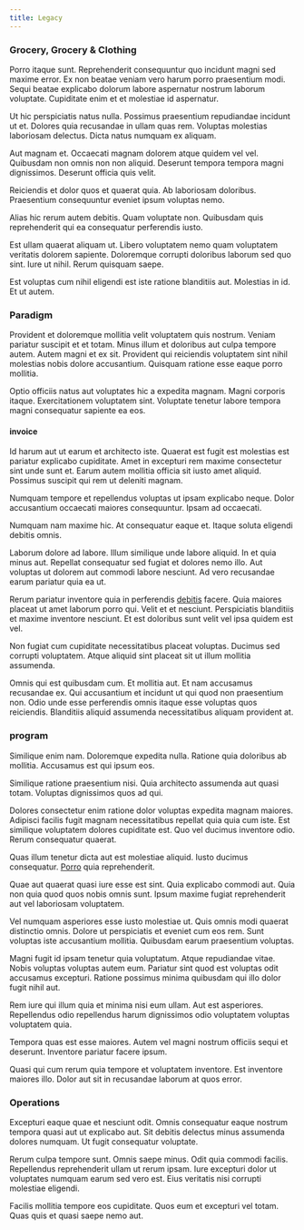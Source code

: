 ```yaml
---
title: Legacy
---
```


### Grocery, Grocery & Clothing

Porro itaque sunt. Reprehenderit consequuntur quo incidunt magni sed maxime error. Ex non beatae veniam vero harum porro praesentium modi. Sequi beatae explicabo dolorum labore aspernatur nostrum laborum voluptate. Cupiditate enim et et molestiae id aspernatur.

Ut hic perspiciatis natus nulla. Possimus praesentium repudiandae incidunt ut et. Dolores quia recusandae in ullam quas rem. Voluptas molestias laboriosam delectus. Dicta natus numquam ex aliquam.

Aut magnam et. Occaecati magnam dolorem atque quidem vel vel. Quibusdam non omnis non non aliquid. Deserunt tempora tempora magni dignissimos. Deserunt officia quis velit.

Reiciendis et dolor quos et quaerat quia. Ab laboriosam doloribus. Praesentium consequuntur eveniet ipsum voluptas nemo.

Alias hic rerum autem debitis. Quam voluptate non. Quibusdam quis reprehenderit qui ea consequatur perferendis iusto.

Est ullam quaerat aliquam ut. Libero voluptatem nemo quam voluptatem veritatis dolorem sapiente. Doloremque corrupti doloribus laborum sed quo sint. Iure ut nihil. Rerum quisquam saepe.

Est voluptas cum nihil eligendi est iste ratione blanditiis aut. Molestias in id. Et ut autem.

### Paradigm

Provident et doloremque mollitia velit voluptatem quis nostrum. Veniam pariatur suscipit et et totam. Minus illum et doloribus aut culpa tempore autem. Autem magni et ex sit. Provident qui reiciendis voluptatem sint nihil molestias nobis dolore accusantium. Quisquam ratione esse eaque porro mollitia.

Optio officiis natus aut voluptates hic a expedita magnam. Magni corporis itaque. Exercitationem voluptatem sint. Voluptate tenetur labore tempora magni consequatur sapiente ea eos.

#### invoice

Id harum aut ut earum et architecto iste. Quaerat est fugit est molestias est pariatur explicabo cupiditate. Amet in excepturi rem maxime consectetur sint unde sunt et. Earum autem mollitia officia sit iusto amet aliquid. Possimus suscipit qui rem ut deleniti magnam.

Numquam tempore et repellendus voluptas ut ipsam explicabo neque. Dolor accusantium occaecati maiores consequuntur. Ipsam ad occaecati.

Numquam nam maxime hic. At consequatur eaque et. Itaque soluta eligendi debitis omnis.

Laborum dolore ad labore. Illum similique unde labore aliquid. In et quia minus aut. Repellat consequatur sed fugiat et dolores nemo illo. Aut voluptas ut dolorem aut commodi labore nesciunt. Ad vero recusandae earum pariatur quia ea ut.

Rerum pariatur inventore quia in perferendis [debitis](/facere/temporibus/consequatur/port_thx_fuchsia.md) facere. Quia maiores placeat ut amet laborum porro qui. Velit et et nesciunt. Perspiciatis blanditiis et maxime inventore nesciunt. Et est doloribus sunt velit vel ipsa quidem est vel.

Non fugiat cum cupiditate necessitatibus placeat voluptas. Ducimus sed corrupti voluptatem. Atque aliquid sint placeat sit ut illum mollitia assumenda.

Omnis qui est quibusdam cum. Et mollitia aut. Et nam accusamus recusandae ex. Qui accusantium et incidunt ut qui quod non praesentium non. Odio unde esse perferendis omnis itaque esse voluptas quos reiciendis. Blanditiis aliquid assumenda necessitatibus aliquam provident at.

### program

Similique enim nam. Doloremque expedita nulla. Ratione quia doloribus ab mollitia. Accusamus est qui ipsum eos.

Similique ratione praesentium nisi. Quia architecto assumenda aut quasi totam. Voluptas dignissimos quos ad qui.

Dolores consectetur enim ratione dolor voluptas expedita magnam maiores. Adipisci facilis fugit magnam necessitatibus repellat quia quia cum iste. Est similique voluptatem dolores cupiditate est. Quo vel ducimus inventore odio. Rerum consequatur quaerat.

Quas illum tenetur dicta aut est molestiae aliquid. Iusto ducimus consequatur. [Porro](/voluptate/nihil/village_rustic_soft_salad_orchid.md) quia reprehenderit.

Quae aut quaerat quasi iure esse est sint. Quia explicabo commodi aut. Quia non quia quod quos nobis omnis sunt. Ipsum maxime fugiat reprehenderit aut vel laboriosam voluptatem.

Vel numquam asperiores esse iusto molestiae ut. Quis omnis modi quaerat distinctio omnis. Dolore ut perspiciatis et eveniet cum eos rem. Sunt voluptas iste accusantium mollitia. Quibusdam earum praesentium voluptas.

Magni fugit id ipsam tenetur quia voluptatum. Atque repudiandae vitae. Nobis voluptas voluptas autem eum. Pariatur sint quod est voluptas odit accusamus excepturi. Ratione possimus minima quibusdam qui illo dolor fugit nihil aut.

Rem iure qui illum quia et minima nisi eum ullam. Aut est asperiores. Repellendus odio repellendus harum dignissimos odio voluptatem voluptas voluptatem quia.

Tempora quas est esse maiores. Autem vel magni nostrum officiis sequi et deserunt. Inventore pariatur facere ipsum.

Quasi qui cum rerum quia tempore et voluptatem inventore. Est inventore maiores illo. Dolor aut sit in recusandae laborum at quos error.

### Operations

Excepturi eaque quae et nesciunt odit. Omnis consequatur eaque nostrum tempora quasi aut ut explicabo aut. Sit debitis delectus minus assumenda dolores numquam. Ut fugit consequatur voluptate.

Rerum culpa tempore sunt. Omnis saepe minus. Odit quia commodi facilis. Repellendus reprehenderit ullam ut rerum ipsam. Iure excepturi dolor ut voluptates numquam earum sed vero est. Eius veritatis nisi corrupti molestiae eligendi.

Facilis mollitia tempore eos cupiditate. Quos eum et excepturi vel totam. Quas quis et quasi saepe nemo aut.
